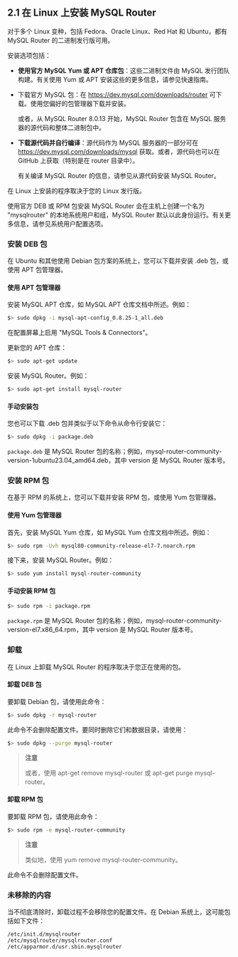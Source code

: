 ## 2.1 在 Linux 上安装 MySQL Router

对于多个 Linux 变种，包括 Fedora、Oracle Linux、Red Hat 和 Ubuntu，都有 MySQL Router 的二进制发行版可用。

安装选项包括：

- **使用官方 MySQL Yum 或 APT 仓库包**：这些二进制文件由 MySQL 发行团队构建。有关使用 Yum 或 APT 安装这些的更多信息，请参见快速指南。

- 下载官方 MySQL 包：在 https://dev.mysql.com/downloads/router 可下载。使用您偏好的包管理器下载并安装。

  或者，从 MySQL Router 8.0.13 开始，MySQL Router 包含在 MySQL 服务器的源代码和整体二进制包中。

- **下载源代码并自行编译**：源代码作为 MySQL 服务器的一部分可在 https://dev.mysql.com/downloads/mysql 获取。或者，源代码也可以在 GitHub 上获取（特别是在 router 目录中）。

  有关编译 MySQL Router 的信息，请参见从源代码安装 MySQL Router。

在 Linux 上安装的程序取决于您的 Linux 发行版。

使用官方 DEB 或 RPM 包安装 MySQL Router 会在主机上创建一个名为 "mysqlrouter" 的本地系统用户和组，MySQL Router 默认以此身份运行。有关更多信息，请参见系统用户配置选项。

### 安装 DEB 包

在 Ubuntu 和其他使用 Debian 包方案的系统上，您可以下载并安装 .deb 包，或使用 APT 包管理器。

#### 使用 APT 包管理器

安装 MySQL APT 仓库，如 MySQL APT 仓库文档中所述。例如：

```bash
$> sudo dpkg -i mysql-apt-config_0.8.25-1_all.deb
```

在配置屏幕上启用 "MySQL Tools & Connectors"。

更新您的 APT 仓库：

```bash
$> sudo apt-get update
```

安装 MySQL Router。例如：

```bash
$> sudo apt-get install mysql-router
```

#### 手动安装包

您也可以下载 .deb 包并类似于以下命令从命令行安装它：

```bash
$> sudo dpkg -i package.deb
```

`package.deb` 是 MySQL Router 包的名称；例如，mysql-router-community-version-1ubuntu23.04_amd64.deb，其中 version 是 MySQL Router 版本号。

### 安装 RPM 包

在基于 RPM 的系统上，您可以下载并安装 RPM 包，或使用 Yum 包管理器。

#### 使用 Yum 包管理器

首先，安装 MySQL Yum 仓库，如 MySQL Yum 仓库文档中所述。例如：

```bash
$> sudo rpm -Uvh mysql80-community-release-el7-7.noarch.rpm
```

接下来，安装 MySQL Router。例如：

```bash
$> sudo yum install mysql-router-community
```

#### 手动安装 RPM 包

```bash
$> sudo rpm -i package.rpm
```

`package.rpm` 是 MySQL Router 包的名称；例如，mysql-router-community-version-el7.x86_64.rpm，其中 version 是 MySQL Router 版本号。

### 卸载

在 Linux 上卸载 MySQL Router 的程序取决于您正在使用的包。

#### 卸载 DEB 包

要卸载 Debian 包，请使用此命令：

```bash
$> sudo dpkg -r mysql-router
```

此命令不会删除配置文件。要同时删除它们和数据目录，请使用：

```bash
$> sudo dpkg --purge mysql-router
```

> **注意**
>
> 或者，使用 apt-get remove mysql-router 或 apt-get purge mysql-router。

#### 卸载 RPM 包

要卸载 RPM 包，请使用此命令：

```bash
$> sudo rpm -e mysql-router-community
```

> **注意**
>
> 类似地，使用 yum remove mysql-router-community。

此命令不会删除配置文件。

### 未移除的内容

当不彻底清除时，卸载过程不会移除您的配置文件。在 Debian 系统上，这可能包括如下文件：

```
/etc/init.d/mysqlrouter
/etc/mysqlrouter/mysqlrouter.conf
/etc/apparmor.d/usr.sbin.mysqlrouter
```